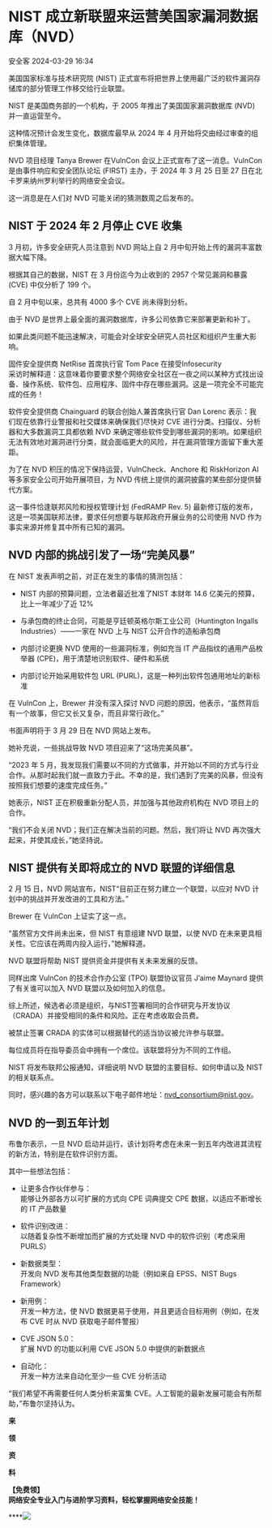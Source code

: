 #  NIST 成立新联盟来运营美国家漏洞数据库（NVD）   
 安全客   2024-03-29 16:34  
  
美国国家标准与技术研究院 (NIST) 正式宣布将把世界上使用最广泛的软件漏洞存储库的部分管理工作移交给行业联盟。  
  
NIST 是美国商务部的一个机构，于 2005 年推出了美国国家漏洞数据库 (NVD) 并一直运营至今。  
  
这种情况预计会发生变化，数据库最早从 2024 年 4 月开始将交由经过审查的组织集体管理。  
  
NVD 项目经理 Tanya Brewer 在VulnCon 会议上正式宣布了这一消息。VulnCon 是由事件响应和安全团队论坛 (FIRST) 主办，于 2024 年 3 月 25 日至 27 日在北卡罗来纳州罗利举行的网络安全会议。  
  
这一消息是在人们对 NVD 可能关闭的猜测数周之后发布的。  
## NIST 于 2024 年 2 月停止 CVE 收集  
  
3 月初，许多安全研究人员注意到 NVD 网站上自 2 月中旬开始上传的漏洞丰富数据大幅下降。  
  
根据其自己的数据，NIST 在 3 月份迄今为止收到的 2957 个常见漏洞和暴露 (CVE) 中仅分析了 199 个。  
  
自 2 月中旬以来，总共有 4000 多个 CVE 尚未得到分析。  
  
由于 NVD 是世界上最全面的漏洞数据库，许多公司依靠它来部署更新和补丁。  
  
如果此类问题不能迅速解决，可能会对全球安全研究人员社区和组织产生重大影响。  
  
固件安全提供商 NetRise 首席执行官 Tom Pace 在接受Infosecurity   
采访时解释道：这意味着你要要求整个网络安全社区在一夜之间以某种方式找出设备、操作系统、软件包、应用程序、固件中存在哪些漏洞。这是一项完全不可能完成的任务！  
  
软件安全提供商 Chainguard 的联合创始人兼首席执行官 Dan Lorenc 表示：我们现在依靠行业警报和社交媒体来确保我们尽快对 CVE 进行分类。扫描仪、分析器和大多数漏洞工具都依赖 NVD 来确定哪些软件受到哪些漏洞的影响。如果组织无法有效地对漏洞进行分类，就会面临更大的风险，并在漏洞管理方面留下重大差距。  
  
为了在 NVD 积压的情况下保持运营，VulnCheck、Anchore 和 RiskHorizon AI 等多家安全公司开始开展项目，为 NVD 传统上提供的漏洞披露的某些部分提供替代方案。  
  
这一事件恰逢联邦风险和授权管理计划 (FedRAMP Rev. 5) 最新修订版的发布，这是一项美国联邦法律，要求任何想要与联邦政府开展业务的公司使用 NVD 作为事实来源并修复其中所有已知的漏洞。  
## NVD 内部的挑战引发了一场“完美风暴”  
  
在 NIST 发表声明之前，对正在发生的事情的猜测包括：  
- NIST 内部的预算问题，立法者最近批准了NIST 本财年 14.6 亿美元的预算，比上一年减少了近 12%  
  
- 与承包商的终止合同，可能是亨廷顿英格尔斯工业公司（Huntington Ingalls Industries）——一家在 NVD 上与 NIST 公开合作的造船承包商  
  
- 内部讨论更换 NVD 使用的一些漏洞标准，例如充当 IT 产品指纹的通用产品枚举器 (CPE)，用于清楚地识别软件、硬件和系统  
  
- 内部讨论开始采用软件包 URL (PURL)，这是一种列出软件包通用地址的新标准  
  
在 VulnCon 上，Brewer 并没有深入探讨 NVD 问题的原因，他表示，“虽然背后有一个故事，但它又长又复杂，而且非常行政化。”  
  
书面声明将于 3 月 29 日在 NVD 网站上发布。  
  
她补充说，一些挑战导致 NVD 项目迎来了“这场完美风暴”。  
  
“2023 年 5 月，我发现我们需要以不同的方式做事，并开始以不同的方式与行业合作。从那时起我们就一直致力于此。不幸的是，我们遇到了完美的风暴，但没有按照我们想要的速度完成任务。”  
  
她表示，NIST 正在积极重新分配人员，并加强与其他政府机构在 NVD 项目上的合作。  
  
“我们不会关闭 NVD；我们正在解决当前的问题。然后，我们将让 NVD 再次强大起来，并使其成长，”她坚持说。  
## NIST 提供有关即将成立的 NVD 联盟的详细信息  
  
2 月 15 日，NVD 网站宣布，NIST“目前正在努力建立一个联盟，以应对 NVD 计划中的挑战并开发改进的工具和方法。”  
  
Brewer 在 VulnCon 上证实了这一点。  
  
“虽然官方文件尚未出来，但 NIST 有意组建 NVD 联盟，以使 NVD 在未来更具相关性。它应该在两周内投入运行，”她解释道。  
  
NVD 联盟将帮助 NIST 提供资金并提供有关未来发展的反馈。  
  
同样出席 VulnCon 的技术合作办公室 (TPO) 联盟协议官员 J’aime Maynard 提供了有关谁可以加入 NVD 联盟以及如何加入的信息。  
  
综上所述，候选者必须是组织，与NIST签署相同的合作研究与开发协议（CRADA）并接受相同的条件和风险。正在考虑收取会员费。  
  
被禁止签署 CRADA 的实体可以根据替代的适当协议被允许参与联盟。  
  
每位成员将在指导委员会中拥有一个席位。该联盟将分为不同的工作组。  
  
NIST 将发布联邦公报通知，详细说明 NVD 联盟的主要目标、如何申请以及 NIST 的相关联系点。  
  
同时，感兴趣的各方可以联系以下电子邮件地址：nvd_consortium@nist.gov。  
## NVD 的一到五年计划  
  
布鲁尔表示，一旦 NVD 启动并运行，该计划将考虑在未来一到五年内改进其流程的新方法，特别是在软件识别方面。  
  
其中一些想法包括：  
- 让更多合作伙伴参与：  
能够让外部各方以可扩展的方式向 CPE 词典提交 CPE 数据，以适应不断增长的 IT 产品数量  
  
- 软件识别改进：  
以随着复杂性不断增加而扩展的方式处理 NVD 中的软件识别（考虑采用 PURLS）  
  
- 新数据类型：  
开发向 NVD 发布其他类型数据的功能（例如来自 EPSS、NIST Bugs Framework）  
  
- 新用例：  
开发一种方法，使 NVD 数据更易于使用，并且更适合目标用例（例如，在发布 CVE 时从 NVD 获取电子邮件警报）  
  
- CVE JSON 5.0：  
扩展 NVD 的功能以利用 CVE JSON 5.0 中提供的新数据点  
  
- 自动化：  
开发一种方法来自动化至少一些 CVE 分析活动  
  
“我们希望不再需要任何人类分析来富集 CVE。人工智能的最新发展可能会有所帮助，”布鲁尔坚持认为。  
  
  
**来**  
  
**领**  
  
**资**  
  
**料**  
  
**【免费领】**  
**网络安全专业入门与进阶学习资料，轻松掌握网络安全技能！**  
  
****![](https://mmbiz.qpic.cn/sz_mmbiz_png/Ok4fxxCpBb4N2VUg5icoU6eUKJ14GUznZiaB5GRRWfKMn3k9mc03BRO6zB0LoPzN4UFb1vIKXwibvsEkPLy6ozj8Q/640?wx_fmt=other&from=appmsg&wxfrom=5&wx_lazy=1&wx_co=1&tp=webp "")  
  
  
  
  
